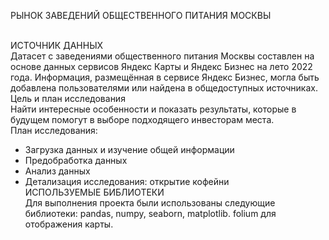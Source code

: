 РЫНОК ЗАВЕДЕНИЙ ОБЩЕСТВЕННОГО ПИТАНИЯ МОСКВЫ

<br> ИСТОЧНИК ДАННЫХ
<br>Датасет с заведениями общественного питания Москвы составлен на основе данных сервисов Яндекс Карты и Яндекс Бизнес на лето 2022 года. Информация, размещённая в сервисе Яндекс Бизнес, могла быть добавлена пользователями или найдена в общедоступных источниках. 
<br> Цель и план исследования
<br>Найти интересные особенности и показать результаты, которые в будущем помогут в выборе подходящего инвесторам места.
<br>План исследования:
+ Загрузка данных и изучение общей информации
+ Предобработка данных
+ Анализ данных
+ Детализация исследования: открытие кофейни
<br> ИСПОЛЬЗУЕМЫЕ БИБЛИОТЕКИ
<br>Для выполнения проекта были использованы следующие библиотеки: pandas, numpy, seaborn, matplotlib. folium для отображения карты. 
